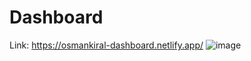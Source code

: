 # Dashboard
Link: https://osmankiral-dashboard.netlify.app/
![image](https://user-images.githubusercontent.com/59081893/197417877-2c5e9d93-043b-4e8d-aa1b-6be2726802e1.png)
